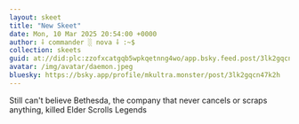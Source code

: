 ```yaml
---
layout: skeet
title: "New Skeet"
date: Mon, 10 Mar 2025 20:54:00 +0000
author: ⸸ commander ░ nova ⸸ :~$
collection: skeets
guid: at://did:plc:zzofxcatgqb5wpkqetnng4wo/app.bsky.feed.post/3lk2gqcn47k2h
avatar: /img/avatar/daemon.jpeg
bluesky: https://bsky.app/profile/mkultra.monster/post/3lk2gqcn47k2h
---
```


Still can't believe Bethesda, the company that never cancels or scraps anything, killed Elder Scrolls Legends

